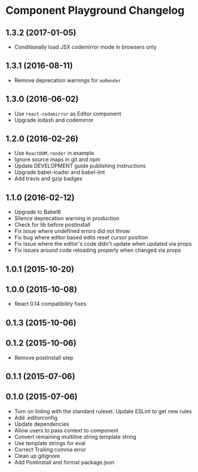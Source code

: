 # Component Playground Changelog

## 1.3.2 (2017-01-05)

  * Conditionally load JSX codemirror mode in browsers only

## 1.3.1 (2016-08-11)

  * Remove deprecation warnings for `noRender`

## 1.3.0 (2016-06-02)

  * Use `react-codemirror` as Editor component
  * Upgrade lodash and codemirror

## 1.2.0 (2016-02-26)

  * Use `ReactDOM.render` in example
  * Ignore source maps in git and npm
  * Update DEVELOPMENT guide publishing instructions
  * Upgrade babel-loader and babel-lint
  * Add travis and gzip badges

## 1.1.0 (2016-02-12)

  * Upgrade to Babel6
  * Silence deprecation warning in production
  * Check for lib before postinstall
  * Fix issue where undefined errors did not throw
  * Fix bug where editor based edits reset cursor position
  * Fix issue where the editor's code didn't update when updated via props
  * Fix issues around code reloading properly when changed via props

## 1.0.1 (2015-10-20)

## 1.0.0 (2015-10-08)

  * React 0.14 compatibility fixes

## 0.1.3 (2015-10-06)


## 0.1.2 (2015-10-06)

  * Remove postinstall step

## 0.1.1 (2015-07-06)

## 0.1.0 (2015-07-06)

  * Turn on linting with the standard ruleset. Update ESLint to get new rules
  * Add .editorconfig
  * Update dependencies
  * Allow users to pass context to component
  * Convert remaining multiline string template string
  * Use template strings for eval
  * Correct Trailing comma error
  * Clean up gitignore
  * Add Postinstall and format package.json
